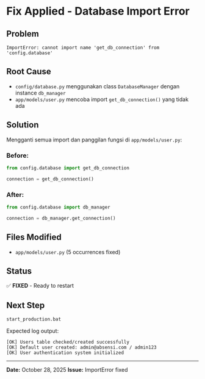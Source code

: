 # Fix Applied - Database Import Error

## Problem
```
ImportError: cannot import name 'get_db_connection' from 'config.database'
```

## Root Cause
- `config/database.py` menggunakan class `DatabaseManager` dengan instance `db_manager`
- `app/models/user.py` mencoba import `get_db_connection()` yang tidak ada

## Solution
Mengganti semua import dan panggilan fungsi di `app/models/user.py`:

### Before:
```python
from config.database import get_db_connection

connection = get_db_connection()
```

### After:
```python
from config.database import db_manager

connection = db_manager.get_connection()
```

## Files Modified
- `app/models/user.py` (5 occurrences fixed)

## Status
✅ **FIXED** - Ready to restart

## Next Step
```bash
start_production.bat
```

Expected log output:
```
[OK] Users table checked/created successfully
[OK] Default user created: admin@absensi.com / admin123
[OK] User authentication system initialized
```

---
**Date:** October 28, 2025
**Issue:** ImportError fixed
